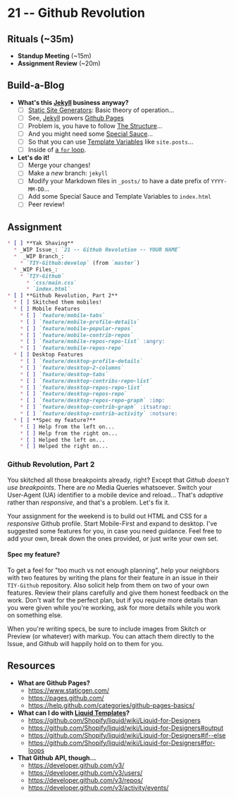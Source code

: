 # 21 -- Github Revolution

## Rituals (~35m)

* **Standup Meeting** (~15m)
* **Assignment Review** (~20m)

## Build-a-Blog

* **What's this [Jekyll]() business anyway?**
  * [ ] [Static Site Generators](https://www.staticgen.com/): Basic theory of operation...
  * [ ] See, [Jekyll]() powers [Github Pages](https://help.github.com/categories/github-pages-basics/)
  * [ ] Problem is, you have to follow [The Structure]()...
  * [ ] And you might need some [Special Sauce]()...
  * [ ] So that you can use [Template Variables]() like `site.posts`...
  * [ ] Inside of [a `for` loop](https://github.com/Shopify/liquid/wiki/Liquid-for-Designers#for-loops).
* **Let's do it!**
  * [ ] Merge your changes!
  * [ ] Make a _new_ branch: `jekyll`
  * [ ] Modify your Markdown files in `_posts/` to have a date prefix of `YYYY-MM-DD`...
  * [ ] Add some Special Sauce and Template Variables to `index.html`
  * [ ] Peer review!

## Assignment

```markdown
* [ ] **Yak Shaving**
  * _WIP Issue_: `21 -- Github Revolution -- YOUR NAME`
  *  _WIP Branch_:
    * `TIY-Github:develop` (from `master`)
  * _WIP Files_:
    * `TIY-Github`
      * `css/main.css`
      * `index.html`
* [ ] **Github Revolution, Part 2**
  * [ ] Skitched them mobiles!
  * [ ] Mobile Features
    * [ ] `feature/mobile-tabs`
    * [ ] `feature/mobile-profile-details`
    * [ ] `feature/mobile-popular-repos`
    * [ ] `feature/mobile-contrib-repos`
    * [ ] `feature/mobile-repos-repo-list` :angry:
    * [ ] `feature/mobile-repos-repo`
  * [ ] Desktop Features
    * [ ] `feature/desktop-profile-details`
    * [ ] `feature/desktop-2-columns`
    * [ ] `feature/desktop-tabs`
    * [ ] `feature/desktop-contribs-repo-list`
    * [ ] `feature/desktop-repos-repo-list`
    * [ ] `feature/desktop-repos-repo`
    * [ ] `feature/desktop-repos-repo-graph` :imp:
    * [ ] `feature/desktop-contrib-graph` :itsatrap:
    * [ ] `feature/desktop-contrib-activity` :notsure:
  * [ ] **Spec my feature?**
    * [ ] Help from the left on...
    * [ ] Help from the right on...
    * [ ] Helped the left on...
    * [ ] Helped the right on...
```

### Github Revolution, Part 2

You skitched all those breakpoints already, right? Except that _Github doesn't use breakpoints_. There are _no_ Media Queries whatsoever. Switch your User-Agent (UA) identifier to a mobile device and reload... That's _adaptive_ rather than _responsive_, and that's a problem. Let's fix it.

Your assignment for the weekend is to build out HTML and CSS for a _responsive_ Github profile. Start Mobile-First and expand to desktop. I've suggested some features for you, in case you need guidance. Feel free to add your own, break down the ones provided, or just write your own set.

#### Spec my feature?

To get a feel for "too much vs not enough planning", help your neighbors with two features by writing the plans for their feature in an issue in their `TIY-Github` repository. Also solicit help from them on two of your own features. Review their plans carefully and give them honest feedback on the work. Don't wait for the perfect plan, but if you require more details than you were given while you're working, ask for more details while you work on something else.

When you're writing specs, be sure to include images from Skitch or Preview (or whatever) with markup. You can attach them directly to the Issue, and Github will happily hold on to them for you.

## Resources

* **What are Github Pages?**
  * https://www.staticgen.com/
  * https://pages.github.com/
  * https://help.github.com/categories/github-pages-basics/
* **What can I do with [Liquid Templates](https://github.com/Shopify/liquid/wiki)?**
  * https://github.com/Shopify/liquid/wiki/Liquid-for-Designers
  * https://github.com/Shopify/liquid/wiki/Liquid-for-Designers#output
  * https://github.com/Shopify/liquid/wiki/Liquid-for-Designers#if--else
  * https://github.com/Shopify/liquid/wiki/Liquid-for-Designers#for-loops
* **That Github API, though...**
  * https://developer.github.com/v3/
  * https://developer.github.com/v3/users/
  * https://developer.github.com/v3/repos/
  * https://developer.github.com/v3/activity/events/

